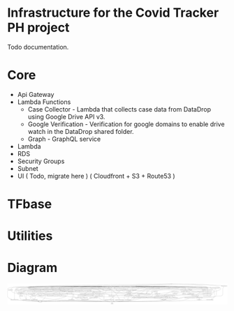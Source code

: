 # Infrastructure for the Covid Tracker PH project


Todo documentation.

# Core

* Api Gateway
* Lambda Functions
    * Case Collector - Lambda that collects case data from DataDrop using Google Drive API v3.
    * Google Verification - Verification for google domains to enable drive watch in the DataDrop shared folder.
    * Graph - GraphQL service
* Lambda
* RDS
* Security Groups
* Subnet
* UI ( Todo, migrate here ) ( Cloudfront + S3 + Route53 )

# TFbase

# Utilities

# Diagram
<img src="https://raw.githubusercontent.com/covidtrackerph/basement/master/graph.svg">